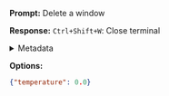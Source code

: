 **Prompt:**
Delete a window

**Response:**
`Ctrl+Shift+W`: Close terminal

<details><summary>Metadata</summary>

- Duration: 851 ms
- Datetime: 2023-11-17T19:15:27.557619
- Model: gpt-4-1106-preview

</details>

**Options:**
```json
{"temperature": 0.0}
```

